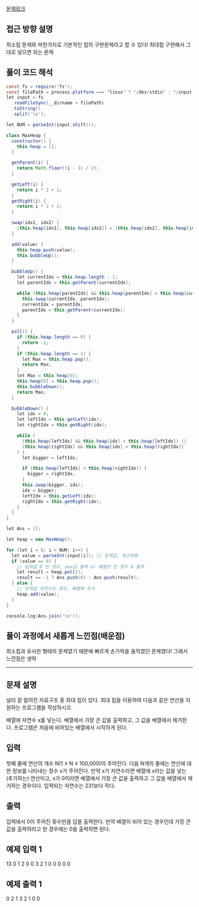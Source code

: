 [문제링크](https://www.acmicpc.net/problem/11279)

## 접근 방향 설명

최소힙 문제와 마찬가지로 기본적인 힙의 구현문제라고 할 수 있다! 최대힙 구현해서 그대로 넣으면 되는 문제

## 풀이 코드 해석

```java script
const fs = require('fs');
const filePath = process.platform === 'linux' ? '/dev/stdin' : '/input.txt';
let input = fs
  .readFileSync(__dirname + filePath)
  .toString()
  .split('\n');

let NUM = parseInt(input.shift());

class MaxHeap {
  constructor() {
    this.heap = [];
  }

  getParent(i) {
    return Math.floor((i - 1) / 2);
  }

  getLeft(i) {
    return i * 2 + 1;
  }
  getRight(i) {
    return i * 2 + 2;
  }

  swap(idx1, idx2) {
    [this.heap[idx1], this.heap[idx2]] = [this.heap[idx2], this.heap[idx1]];
  }

  add(value) {
    this.heap.push(value);
    this.bubbleUp();
  }

  bubbleUp() {
    let currentIdx = this.heap.length - 1;
    let parentIdx = this.getParent(currentIdx);

    while (this.heap[parentIdx] && this.heap[parentIdx] < this.heap[currentIdx]) {
      this.swap(currentIdx, parentIdx);
      currentIdx = parentIdx;
      parentIdx = this.getParent(currentIdx);
    }
  }

  poll() {
    if (this.heap.length == 0) {
      return -1;
    }
    if (this.heap.length == 1) {
      let Max = this.heap.pop();
      return Max;
    }
    let Max = this.heap[0];
    this.heap[0] = this.heap.pop();
    this.bubbleDown();
    return Max;
  }

  bubbleDown() {
    let idx = 0;
    let leftIdx = this.getLeft(idx);
    let rightIdx = this.getRight(idx);

    while (
      (this.heap[leftIdx] && this.heap[idx] < this.heap[leftIdx]) ||
      (this.heap[rightIdx] && this.heap[idx] < this.heap[rightIdx])
    ) {
      let bigger = leftIdx;

      if (this.heap[leftIdx] < this.heap[rightIdx]) {
        bigger = rightIdx;
      }
      this.swap(bigger, idx);
      idx = bigger;
      leftIdx = this.getLeft(idx);
      rightIdx = this.getRight(idx);
    }
  }
}

let Ans = [];

let heap = new MaxHeap();

for (let i = 0; i < NUM; i++) {
  let value = parseInt(input[i]); // 입력값, 정수변환
  if (value == 0) {
    // 입력값 0 인 경우, max값 출력 or 배열인 빈 경우 0 출력
    let result = heap.poll();
    result == -1 ? Ans.push(0) : Ans.push(result);
  } else {
    // 입력값 자연수인 경우, 배열에 추가
    heap.add(value);
  }
}

console.log(Ans.join('\n'));

```

## 풀이 과정에서 새롭게 느낀점(배운점)

최소힙과 유사한 형태의 문제였기 때문에 빠르게 손가락을 움직였던 문제였다! 그래서 느낀점은 생략

---

## 문제 설명

널리 잘 알려진 자료구조 중 최대 힙이 있다. 최대 힙을 이용하여 다음과 같은 연산을 지원하는 프로그램을 작성하시오.

배열에 자연수 x를 넣는다.
배열에서 가장 큰 값을 출력하고, 그 값을 배열에서 제거한다.
프로그램은 처음에 비어있는 배열에서 시작하게 된다.

## 입력

첫째 줄에 연산의 개수 N(1 ≤ N ≤ 100,000)이 주어진다. 다음 N개의 줄에는 연산에 대한 정보를 나타내는 정수 x가 주어진다. 만약 x가 자연수라면 배열에 x라는 값을 넣는(추가하는) 연산이고, x가 0이라면 배열에서 가장 큰 값을 출력하고 그 값을 배열에서 제거하는 경우이다. 입력되는 자연수는 231보다 작다.

## 출력

입력에서 0이 주어진 횟수만큼 답을 출력한다. 만약 배열이 비어 있는 경우인데 가장 큰 값을 출력하라고 한 경우에는 0을 출력하면 된다.

## 예제 입력 1

13
0
1
2
0
0
3
2
1
0
0
0
0
0

## 예제 출력 1

0
2
1
3
2
1
0
0
